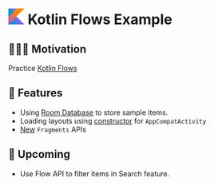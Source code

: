 #  <img src="https://raw.githubusercontent.com/github/explore/80688e429a7d4ef2fca1e82350fe8e3517d3494d/topics/kotlin/kotlin.png" height="32" width="32"/>  Kotlin Flows Example

## 🙇🏻‍♂️ Motivation
Practice [Kotlin Flows](https://kotlinlang.org/docs/reference/coroutines/flow.html)

## 🌟 Features
* Using [Room Database](https://developer.android.com/training/data-storage/room) to store sample items.
* Loading layouts using [constructor](https://developer.android.com/reference/kotlin/androidx/appcompat/app/AppCompatActivity#init_1) for `AppCompatActivity`
* [New](https://twitter.com/ianhlake/status/1331682563547557888) `Fragments` APIs

## 🚧 Upcoming
* Use Flow API to filter items in Search feature.
